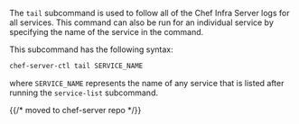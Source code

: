 The `tail` subcommand is used to follow all of the Chef Infra Server
logs for all services. This command can also be run for an individual
service by specifying the name of the service in the command.

This subcommand has the following syntax:

```bash
chef-server-ctl tail SERVICE_NAME
```

where `SERVICE_NAME` represents the name of any service that is listed
after running the `service-list` subcommand.


{{/* moved to chef-server repo */}}
